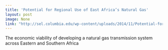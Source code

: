 ```yaml
---
title: 'Potential for Regional Use of East Africa’s Natural Gas'
layout: post
image: None
link: "http://sel.columbia.edu/wp-content/uploads/2014/11/Potential-for-Regional-Use-of-East-Africas-Natural-Gas-SELv7_1_ES.pdf"
---
```


The economic viability of developing a natural gas transmission system across Eastern and Southern Africa
       
